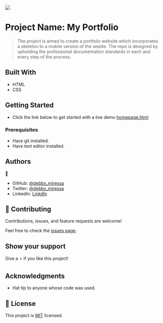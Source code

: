 ![](https://img.shields.io/badge/Microverse-blueviolet)

# Project Name: My Portfolio 

> The project is aimed to create a portfolio website which incorporates a skeleton to a mobile version of the wesite. The repo is designed by upholding the professional documentation standards in each and every step of the process.


## Built With

- HTML
- CSS


## Getting Started

- Click the link below to get started with a live demo
  [homepage.html](https://htmlpreview.github.io/?https://github.com/DebbyMiressa/MyPortfolio/blob/mobile-version/homepage.html)

### Prerequisites
- Have git installed.
- Have text editor installed.


## Authors

👤
- GitHub: [@debby_miressa](https://github.com/DebbyMiressa)
- Twitter: [@debby_miressa](https://twitter.com/debby_miressa)
- LinkedIn: [LinkdIn](linkedin.com/in/debby-miressa-0b85b6182)

## 🤝 Contributing

Contributions, issues, and feature requests are welcome!

Feel free to check the [issues page](../../issues/).

## Show your support

Give a ⭐️ if you like this project!

## Acknowledgments

- Hat tip to anyone whose code was used.

## 📝 License

This project is [MIT](./MIT.md) licensed.
